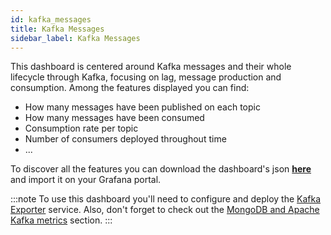 ```yaml
---
id: kafka_messages
title: Kafka Messages
sidebar_label: Kafka Messages
---
```


This dashboard is centered around Kafka messages and their whole lifecycle through Kafka, focusing on lag, message production and consumption. Among the features displayed you can find:

- How many messages have been published on each topic
- How many messages have been consumed
- Consumption rate per topic
- Number of consumers deployed throughout time
- ...

To discover all the features you can download the dashboard's json <a download target="_blank" href="/docs_files_to_download/dashboards/kafka-messages.json">**here**</a> and import it on your Grafana portal.

:::note
To use this dashboard you'll need to configure and deploy the [Kafka Exporter](https://github.com/danielqsj/kafka_exporter) service. Also, don't forget to check out the [MongoDB and Apache Kafka metrics](/products/fast_data/monitoring/overview.md#mongodb-and-apache-kafka-metrics) section.
:::